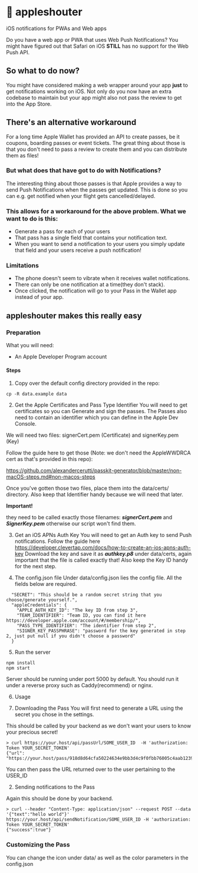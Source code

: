 # 📣 appleshouter
iOS notifications for PWAs and Web apps

Do you have a web app or PWA that uses Web Push Notifications?
You might have figured out that Safari on iOS **STILL** has no support for the Web Push API.

## So what to do now?
You might have considered making a web wrapper around your app **just** to get notifications working on iOS.
Not only do you now have an extra codebase to maintain but your app might also not pass the review to get into the App Store.

## There's an alternative workaround
For a long time Apple Wallet has provided an API to create passes, be it coupons, boarding passes or event tickets.
The great thing about those is that you don't need to pass a review to create them and you can distribute them as files!

### But what does that have got to do with Notifications?
The interesting thing about those passes is that Apple provides a way to send Push Notifications when the passes get updated.
This is done so you can e.g. get notified when your flight gets cancelled/delayed.

### This allows for a workaround for the above problem. What we want to do is this:
- Generate a pass for each of your users
- That pass has a single field that contains your notification text.
- When you want to send a notification to your users you simply update that field and your users receive a push notification!

### Limitations
- The phone doesn't seem to vibrate when it receives wallet notifications.
- There can only be one notification at a time(they don't stack).
- Once clicked, the notification will go to your Pass in the Wallet app instead of your app.

## appleshouter makes this really easy

### Preparation
What you will need:
- An Apple Developer Program account

#### Steps
1. Copy over the default config directory provided in the repo:
```
cp -R data.example data
```

2. Get the Apple Certificates and Pass Type Identifier
You will need to get certificates so you can Generate and sign the passes.
The Passes also need to contain an identifier which you can define in the Apple Dev Console.

We will need two files: signerCert.pem (Certificate) and signerKey.pem (Key)

Follow the guide here to get those (Note: we don't need the AppleWWDRCA cert as that's provided in this repo):

https://github.com/alexandercerutti/passkit-generator/blob/master/non-macOS-steps.md#non-macos-steps

Once you've gotten those two files, place them into the data/certs/ directory.
Also keep that Identifier handy because we will need that later.

**Important!**

they need to be called exactly those filenames: **_signerCert.pem_** and **_SignerKey.pem_** otherwise our script won't find them.

3. Get an iOS APNs Auth Key
You will need to get an Auth key to send Push notifications.
Follow the guide here https://developer.clevertap.com/docs/how-to-create-an-ios-apns-auth-key
Download the key and save it as **_authkey.p8_** under data/certs, again important that the file is called exactly that!
Also keep the Key ID handy for the next step.

4. The config.json file
Under data/config.json lies the config file. All the fields below are required.
```
  "SECRET": "This should be a random secret string that you choose/generate yourself.",
  "appleCredentials": {
    "APPLE_AUTH_KEY_ID": "The key ID from step 3",
    "TEAM_IDENTIFIER": "Team ID, you can find it here https://developer.apple.com/account/#/membership/",
    "PASS_TYPE_IDENTIFIER": "The identifier from step 2",
    "SIGNER_KEY_PASSPHRASE": "password for the key generated in step 2, just put null if you didn't choose a password"
  }
```
5. Run the server
```
npm install
npm start
```
Server should be running under port 5000 by default.
You should run it under a reverse proxy such as Caddy(recommend) or nginx.

6. Usage

1. Downloading the Pass
You will first need to generate a URL using the secret you chose in the settings.

This should be called by your backend as we don't want your users to know your precious secret!

```
> curl https://your.host/api/passUrl/SOME_USER_ID  -H 'authorization: Token YOUR_SECRET_TOKEN'
{"url": "https://your.host/pass/918d8d64cfa50224634e9bb3d4c9f0fbb76005c4aab1239cb834d5f9151684ba0a21db24498cacef4fe7a405336e2.pkpass"}
```
You can then pass the URL returned over to the user pertaining to the USER_ID

2. Sending notifications to the Pass

Again this should be done by your backend.

```
> curl --header "Content-Type: application/json" --request POST --data '{"text":"hello world"}' https://your.host/api/sendNotification/SOME_USER_ID -H 'authorization: Token YOUR_SECRET_TOKEN'
{"success":true"}
```

### Customizing the Pass
You can change the icon under data/ as well as the color parameters in the config.json
